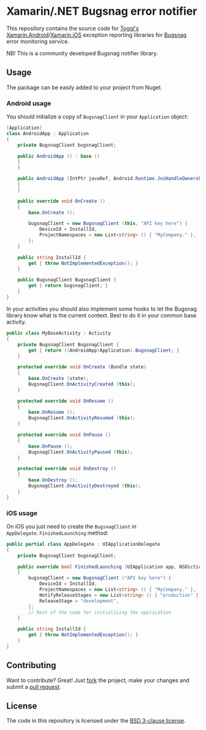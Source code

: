 # Xamarin/.NET Bugsnag error notifier

This repository contains the source code for [Toggl's](https://toggl.com/) [Xamarin.Android](http://xamarin.com/platform#android)/[Xamarin.iOS](http://xamarin.com/platform#ios) exception reporting libraries for [Bugsnag](https://bugsnag.com/) error monitoring service.

NB! This is a community developed Bugsnag notifier library.

## Usage

The package can be easily added to your project from Nuget.

### Android usage

You should initialize a copy of `BugsnagClient` in your `Application` object:

```c#
[Application]
class AndroidApp : Application
{
    private BugsnagClient bugsnagClient;

    public AndroidApp () : base ()
    {
    }

    public AndroidApp (IntPtr javaRef, Android.Runtime.JniHandleOwnership transfer) : base (javaRef, transfer)
    {
    }

    public override void OnCreate ()
    {
        base.OnCreate ();

        bugsnagClient = new BugsnagClient (this, "API key here") {
            DeviceId = InstallId,
            ProjectNamespaces = new List<string> () { "MyCompany." },
        };
    }

    public string InstallId {
        get { throw NotImplementedException(); }
    }

    public BugsnagClient BugsnagClient {
        get { return bugsnagClient; }
    }
}
```

In your activities you should also implement some hooks to let the Bugsnag library know what is the current context. Best to do it in your common base activity.

```c#
public class MyBaseActivity : Activity
{
    private BugsnagClient BugsnagClient {
        get { return ((AndroidApp)Application).BugsnagClient; }
    }

    protected override void OnCreate (Bundle state)
    {
        base.OnCreate (state);
        BugsnagClient.OnActivityCreated (this);
    }

    protected override void OnResume ()
    {
        base.OnResume ();
        BugsnagClient.OnActivityResumed (this);
    }

    protected override void OnPause ()
    {
        base.OnPause ();
        BugsnagClient.OnActivityPaused (this);
    }

    protected override void OnDestroy ()
    {
        base.OnDestroy ();
        BugsnagClient.OnActivityDestroyed (this);
    }
}
```

### iOS usage

On iOS you just need to create the `BugsnagClient` in `AppDelegate.FinishedLaunching` method:

```c#
public partial class AppDelegate : UIApplicationDelegate
{
    private BugsnagClient bugsnagClient;

    public override bool FinishedLaunching (UIApplication app, NSDictionary options)
    {
        bugsnagClient = new BugsnagClient ("API key here") {
            DeviceId = InstallId,
            ProjectNamespaces = new List<string> () { "MyCompany." },
            NotifyReleaseStages = new List<string> () { "production" },
            ReleaseStage = "development",
        };
        // Rest of the code for initialising the application
    }

    public string InstallId {
        get { throw NotImplementedException(); }
    }
}
```

## Contributing

Want to contribute? Great! Just [fork](https://github.com/toggl/bugsnag-xamarin/fork) the project, make your
changes and submit a [pull request](https://github.com/toggl/bugsnag-xamarin/pulls).

## License

The code in this repository is licensed under the [BSD 3-clause license](https://github.com/toggl/bugsnag-xamarin/blob/master/LICENSE).
